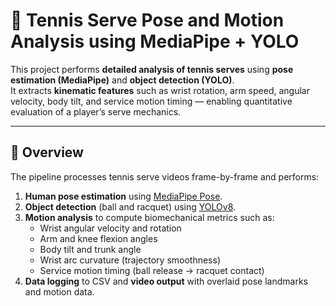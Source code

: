# 🎾 Tennis Serve Pose and Motion Analysis using MediaPipe + YOLO

This project performs **detailed analysis of tennis serves** using **pose estimation (MediaPipe)** and **object detection (YOLO)**.  
It extracts **kinematic features** such as wrist rotation, arm speed, angular velocity, body tilt, and service motion timing — enabling quantitative evaluation of a player’s serve mechanics.

---

## 🧠 Overview

The pipeline processes tennis serve videos frame-by-frame and performs:

1. **Human pose estimation** using [MediaPipe Pose](https://developers.google.com/mediapipe/solutions/vision/pose).
2. **Object detection** (ball and racquet) using [YOLOv8](https://github.com/ultralytics/ultralytics).
3. **Motion analysis** to compute biomechanical metrics such as:
   - Wrist angular velocity and rotation
   - Arm and knee flexion angles
   - Body tilt and trunk angle
   - Wrist arc curvature (trajectory smoothness)
   - Service motion timing (ball release → racquet contact)
4. **Data logging** to CSV and **video output** with overlaid pose landmarks and motion data.



